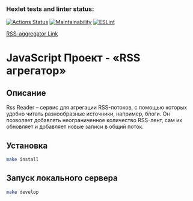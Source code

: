 ### Hexlet tests and linter status:
[![Actions Status](https://github.com/Artoym1234/frontend-project-11/workflows/hexlet-check/badge.svg)](https://github.com/Artoym1234/frontend-project-11/actions)
[![Maintainability](https://api.codeclimate.com/v1/badges/ba42ff402e2318181fa9/maintainability)](https://codeclimate.com/github/Artoym1234/frontend-project-11/maintainability)
[![ESLint](https://github.com/Artoym1234/frontend-project-11/actions/workflows/linter.yml/badge.svg)](https://github.com/Artoym1234/frontend-project-11/actions/workflows/linter.yml)


[RSS-aggregator Link](https://frontend-project-11-lyart.vercel.app)


# JavaScript Проект - «RSS агрегатор»
## Описание
Rss Reader – сервис для агрегации RSS-потоков, с помощью которых удобно читать разнообразные источники, например, блоги. Он позволяет добавлять неограниченное количество RSS-лент, сам их обновляет и добавляет новые записи в общий поток.

## Установка

```sh
make install
```

## Запуск локального сервера

```sh
make develop
```

